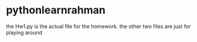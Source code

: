# pythonlearnrahman
the Hw1.py is the actual file for the homework.
the other two files are just for playing around 
